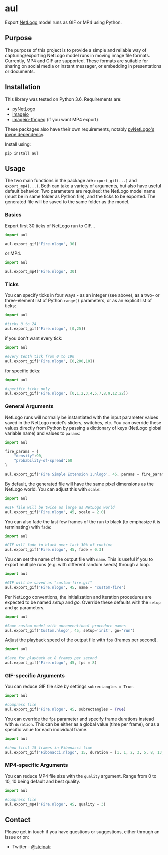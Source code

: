 # aul

Export [NetLogo](https://ccl.northwestern.edu/netlogo/) model runs as GIF or MP4 using Python.

## Purpose
The purpose of this project is to provide a simple and reliable way of capturing/exporting NetLogo model runs in moving image file formats.
Currently, MP4 and GIF are supported. These formats are suitable for sharing on social media or instant messager, or embedding in presentations or
documents.

## Installation

This library was tested on Python 3.6. Requirements are:
* [pyNetLogo](http://pynetlogo.readthedocs.io/en/latest/)
* [imageio](http://imageio.github.io/)
* [imageio-ffmpeg](https://github.com/imageio/imageio-ffmpeg) (if you want MP4 export)

These packages also have their own requirements, notably [pyNetLogo's jpype dependency](https://pynetlogo.readthedocs.io/en/latest/install.html).

Install using:

```
pip install aul
```

## Usage

The two main functions in the package are `export_gif(...)` and `export_mp4(...)`. Both can take a variety of arguments, but also have useful default behavior. 
Two parameters are required: the NetLogo model name (must be in same folder as Python file), and the ticks to be exported. The generated file will be saved to
the same folder as the model.

### Basics

Export first 30 ticks of NetLogo run to GIF...

```py
import aul

aul.export_gif('Fire.nlogo', 30)

```

or MP4.

```py
import aul

aul.export_mp4('Fire.nlogo', 30)

```

### Ticks

You can specify ticks in four ways - as an integer (see above), as a two- or three-element list of Python `range()` parameters, or as an explicit list of ticks:

```py
import aul

#ticks 0 to 24
aul.export_gif('Fire.nlogo', [0,25])

```

if you don't want every tick:

```py
import aul

#every tenth tick from 0 to 190
aul.export_gif('Fire.nlogo', [0,200,10])

```

for specific ticks:

```py
import aul

#specific ticks only
aul.export_gif('Fire.nlogo', [0,1,2,3,4,5,7,8,9,12,22])

```

### General Arguments
NetLogo runs will normally be instantiated with the input parameter values saved in the NetLogo model's sliders, switches, etc.
You can override these values directly from Python by passing a dictionary of keys (NetLogo global variable name) and values to `params`:

```py
import aul

fire_params = {
    "density":90,
    "probability-of-spread":60
}

aul.export_gif('Fire Simple Extension 1.nlogo', 45, params = fire_params)

```

By default, the generated file will have the same pixel dimensions as the NetLogo world. You can adjust this with `scale`:

```py
import aul

#GIF file will be twice as large as NetLogo world
aul.export_gif('Fire.nlogo', 45, scale = 2.0)

```

You can also fade the last few frames of the run to black (to emphasize it is terminating) with `fade`:

```py
import aul

#GIF will fade to black over last 30% of runtime
aul.export_gif('Fire.nlogo', 45, fade = 0.3)

```

You can set the name of the output file with `name`. 
This is useful if you to export multiple runs (e.g. with different random seeds) through a loop.

```py
import aul

#GIF will be saved as "custom-fire.gif"
aul.export_gif('Fire.nlogo', 45, name = "custom-fire")

```

Per NetLogo conventions, the initialization and iteration procedures are expected to be named *setup* and *go*. Override these
defaults with the `setup` and `go` parameters. 

```py
import aul

#Some custom model with unconventional procedure names
aul.export_gif('Custom.nlogo', 45, setup='init', go='run')

```

Adjust the playback speed of the output file with `fps` (frames per second).

```py
import aul

#Save for playback at 8 frames per second
aul.export_gif('Fire.nlogo', 45, fps = 8)

```

### GIF-specific Arguments

You can reduce GIF file size by settings `subrectangles = True`.

```py
import aul

#compress file
aul.export_gif('Fire.nlogo', 45, subrectangles = True)

```

You can override the `fps` parameter and specify frame durations instead with `duration`. This can be either as a global value
(time per frame), or as a specific value for each individual frame.

```py
import aul

#show first 15 frames in Fibonacci time
aul.export_gif('Fibonacci.nlogo', 15, duration = [1, 1, 2, 3, 5, 8, 13, 21, 34, 55, 89, 144, 233, 377, 610])

```

### MP4-specific Arguments

You can reduce MP4 file size with the `quality` argument. Range from 0 to 10, 10 being default and best quality.

```py
import aul

#compress file
aul.export_mp4('Fire.nlogo', 45, quality = 3)

```

## Contact
Please get in touch if you have questions or suggestions, either through an issue or on: 
* Twitter - [@steipatr](https://twitter.com/steipatr)
